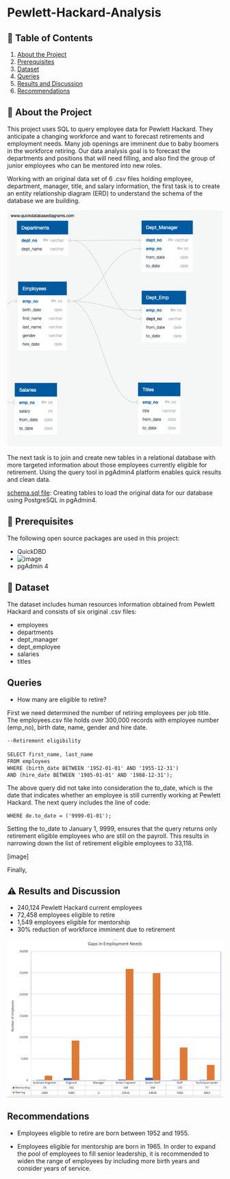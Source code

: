 # Pewlett-Hackard-Analysis


## :book: Table of Contents
1. [About the Project](#about)
2. [Prerequisites](#prerequisites)
3. [Dataset](#dataset)
4. [Queries](#queries)
5. [Results and Discussion](#results)
6. [Recommendations](#recommendations)

## :memo: About the Project <a name="about"></a>
This project uses SQL to query employee data for Pewlett Hackard. They anticipate a changing workforce and want to forecast retirements and employment needs. Many job openings are imminent due to baby boomers in the workforce retiring. Our data analysis goal is to forecast the departments and positions that will need filling, and also find the group of junior employees who can be mentored into new roles. 

Working with an original data set of 6 .csv files holding employee, department, manager, title, and salary information, the first task is to create an entity relationship diagram (ERD) to understand the schema of the database we are building. 

![image of ERD](https://github.com/EBolinVA/Pewlett-Hackard-Analysis/blob/main/EmployeeDB.png)

The next task is to join and create new tables in a relational database with more targeted information about those employees currently eligible for retirement. Using the query tool in pgAdmin4 platform enables quick results and clean data.

[schema.sql file](https://github.com/EBolinVA/Pewlett-Hackard-Analysis/blob/main/schema.sql): Creating tables to load the original data for our database using PostgreSQL in pgAdmin4.

## :briefcase: Prerequisites <a name="prerequisites"></a>

The following open source packages are used in this project:
- QuickDBD
- ![image](https://img.shields.io/badge/PostgreSQL-316192?style=for-the-badge&logo=postgresql&logoColor=white)
- pgAdmin 4 

## :floppy_disk: Dataset <a name="dataset"></a>

The dataset includes human resources information obtained from Pewlett Hackard and consists of six original .csv files:
- employees
- departments
- dept_manager
- dept_employee
- salaries
- titles

## Queries <a name="queries"></a>
- How many are  eligible to retire?



First we need determined the number of retiring employees per job title. The employees.csv file holds over 300,000 records with employee number (emp_no), birth date, name, gender and hire date. 

```
--Retirement eligibility

SELECT first_name, last_name
FROM employees
WHERE (birth_date BETWEEN '1952-01-01' AND '1955-12-31')
AND (hire_date BETWEEN '1985-01-01' AND '1988-12-31');
```

The above query did not take into consideration the to_date, which is the date that indicates whether an employee is still currently working at Pewlett Hackard. The next query includes the line of code:

```
WHERE de.to_date = ('9999-01-01');
```

Setting the to_date to January 1, 9999, ensures that the query returns only retirement eligible employees who are still on the payroll. This results in narrowing down the list of retirement eligible employees to 33,118.

[image]

Finally, 

## :warning: Results and Discussion <a name="results"></a>
* 240,124 Pewlett Hackard current employees 
* 72,458 employees eligible to retire
* 1,549 employees eligible for mentorship
* 30% reduction of workforce imminent due to retirement

![image of barchart showing numbers of employees eligible to retire next to numbers of current employees eligible for mentorship](https://github.com/EBolinVA/Pewlett-Hackard-Analysis/blob/main/retiring_vs_mentorship_barchart.png)



## Recommendations <a name="recommendations"></a>

- Employees eligible to retire are born between 1952 and 1955. 

- Employees eligible for mentorship are born in 1965. In order to expand the pool of employees to fill senior leadership, it is recommended to widen the range of employees by including more birth years and consider years of service.